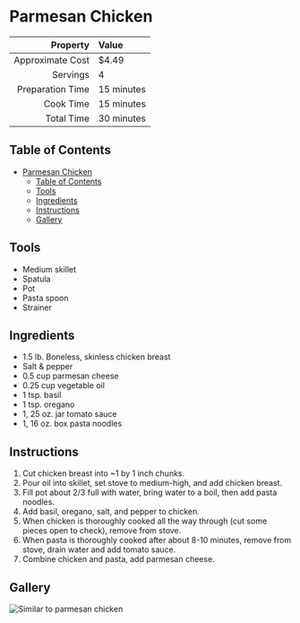 # Parmesan Chicken

| Property         | Value      |
|-----------------:|:-----------|
| Approximate Cost | $4.49      |
| Servings         | 4          |
| Preparation Time | 15 minutes |
| Cook Time        | 15 minutes |
| Total Time       | 30 minutes |

## Table of Contents

- [Parmesan Chicken](#parmesan-chicken)
  - [Table of Contents](#table-of-contents)
  - [Tools](#tools)
  - [Ingredients](#ingredients)
  - [Instructions](#instructions)
  - [Gallery](#gallery)

## Tools
 - Medium skillet
 - Spatula
 - Pot
 - Pasta spoon
 - Strainer

## Ingredients
 - 1.5 lb. Boneless, skinless chicken breast
 - Salt & pepper
 - 0.5 cup parmesan cheese
 - 0.25 cup vegetable oil
 - 1 tsp. basil
 - 1 tsp. oregano
 - 1, 25 oz. jar tomato sauce
 - 1, 16 oz. box pasta noodles

## Instructions
 1. Cut chicken breast into ~1 by 1 inch chunks.
 2. Pour oil into skillet, set stove to medium-high, and add chicken breast.
 3. Fill pot about 2/3 full with water, bring water to a boil, then add pasta noodles.
 4. Add basil, oregano, salt, and pepper to chicken.
 5. When chicken is thoroughly cooked all the way through (cut some pieces open to check), remove from stove.
 6. When pasta is thoroughly cooked after about 8-10 minutes, remove from stove, drain water and add tomato sauce.
 7. Combine chicken and pasta, add parmesan cheese.

## Gallery
![Similar to parmesan chicken](https://cdn-image.myrecipes.com/sites/default/files/penne-chicken-tenderloins-spiced-tomato-sauce-ck.jpg)
